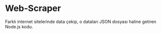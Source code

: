 # Web-Scraper
Farklı internet sitelerinde data çekip, o dataları JSON dosyası haline getiren Node.js kodu.
